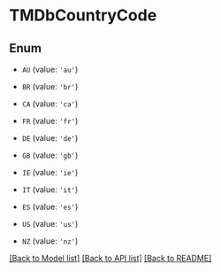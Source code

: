# TMDbCountryCode


## Enum

* `AU` (value: `'au'`)

* `BR` (value: `'br'`)

* `CA` (value: `'ca'`)

* `FR` (value: `'fr'`)

* `DE` (value: `'de'`)

* `GB` (value: `'gb'`)

* `IE` (value: `'ie'`)

* `IT` (value: `'it'`)

* `ES` (value: `'es'`)

* `US` (value: `'us'`)

* `NZ` (value: `'nz'`)

[[Back to Model list]](../README.md#documentation-for-models) [[Back to API list]](../README.md#documentation-for-api-endpoints) [[Back to README]](../README.md)


